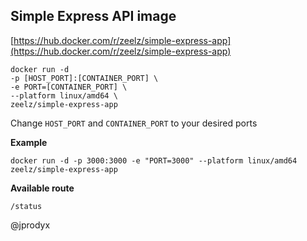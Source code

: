 ## Simple Express API image

[https://hub.docker.com/r/zeelz/simple-express-app](https://hub.docker.com/r/zeelz/simple-express-app)

```
docker run -d
-p [HOST_PORT]:[CONTAINER_PORT] \
-e PORT=[CONTAINER_PORT] \
--platform linux/amd64 \
zeelz/simple-express-app
```

Change `HOST_PORT` and `CONTAINER_PORT` to your desired ports

**Example**

`docker run -d -p 3000:3000 -e "PORT=3000" --platform linux/amd64 zeelz/simple-express-app`

**Available route**

`/status`

@jprodyx
